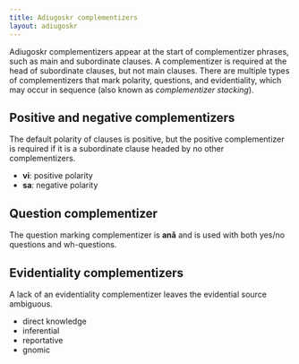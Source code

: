 ```yaml
---
title: Adiugoskr complementizers
layout: adiugoskr
---
```

Adiugoskr complementizers appear at the start of complementizer phrases, such as main and subordinate clauses. A complementizer is required at the head of subordinate clauses, but not main clauses. There are multiple types of complementizers that mark polarity, questions, and evidentiality, which may occur in sequence (also known as *complementizer stacking*).

## Positive and negative complementizers
The default polarity of clauses is positive, but the positive complementizer is required if it is a subordinate clause headed by no other complementizers.

* **vi**: positive polarity
* **sa**: negative polarity

## Question complementizer
The question marking complementizer is **anǎ** and is used with both yes/no questions and wh-questions.

## Evidentiality complementizers
A lack of an evidentiality complementizer leaves the evidential source ambiguous.

* direct knowledge
* inferential
* reportative
* gnomic